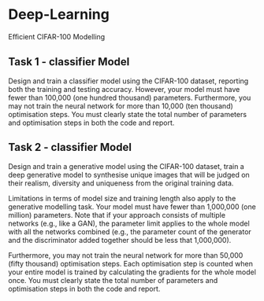 # Deep-Learning
Eﬃcient CIFAR-100 Modelling

## Task 1 - classifier Model

Design and train a classifier model using the CIFAR-100 dataset, reporting both the training and testing accuracy. However, your model must have fewer than 100,000 (one hundred thousand) parameters. Furthermore, you may not train the neural network for more than 10,000 (ten thousand) optimisation steps. You must clearly state the total number of parameters and optimisation steps in both the code and report.


## Task 2 - classifier Model

Design and train a generative model using the CIFAR-100 dataset, train a deep generative model to synthesise unique images that will be judged on their realism, diversity and uniqueness from the original training data. 

Limitations in terms of model size and training length also apply to the generative modelling task. Your model must have fewer than 1,000,000 (one million) parameters. Note that if your approach consists of multiple networks (e.g., like a GAN), the parameter limit applies to the whole model with all the networks combined (e.g., the parameter count of the generator and the discriminator added together should be less that 1,000,000). 

Furthermore, you may not train the neural network for more than 50,000 (fifty thousand) optimisation steps. Each optimisation step is counted when your entire model is trained by calculating the gradients for the whole model once. You must clearly state the total number of parameters and optimisation steps in both the code and report.
